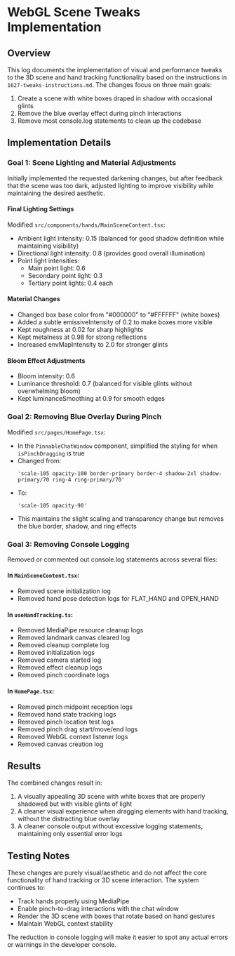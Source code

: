 # WebGL Scene Tweaks Implementation

## Overview

This log documents the implementation of visual and performance tweaks to the 3D scene and hand tracking functionality based on the instructions in `1627-tweaks-instructions.md`. The changes focus on three main goals:

1. Create a scene with white boxes draped in shadow with occasional glints
2. Remove the blue overlay effect during pinch interactions
3. Remove most console.log statements to clean up the codebase

## Implementation Details

### Goal 1: Scene Lighting and Material Adjustments

Initially implemented the requested darkening changes, but after feedback that the scene was too dark, adjusted lighting to improve visibility while maintaining the desired aesthetic.

#### Final Lighting Settings
Modified `src/components/hands/MainSceneContent.tsx`:

- Ambient light intensity: 0.15 (balanced for good shadow definition while maintaining visibility)
- Directional light intensity: 0.8 (provides good overall illumination)
- Point light intensities:
  - Main point light: 0.6
  - Secondary point light: 0.3
  - Tertiary point lights: 0.4 each
  
#### Material Changes
- Changed box base color from "#000000" to "#FFFFFF" (white boxes)
- Added a subtle emissiveIntensity of 0.2 to make boxes more visible
- Kept roughness at 0.02 for sharp highlights
- Kept metalness at 0.98 for strong reflections
- Increased envMapIntensity to 2.0 for stronger glints

#### Bloom Effect Adjustments
- Bloom intensity: 0.6
- Luminance threshold: 0.7 (balanced for visible glints without overwhelming bloom)
- Kept luminanceSmoothing at 0.9 for smooth edges

### Goal 2: Removing Blue Overlay During Pinch

Modified `src/pages/HomePage.tsx`:

- In the `PinnableChatWindow` component, simplified the styling for when `isPinchDragging` is true
- Changed from:
  ```
  'scale-105 opacity-100 border-primary border-4 shadow-2xl shadow-primary/70 ring-4 ring-primary/70'
  ```
- To:
  ```
  'scale-105 opacity-90'
  ```
- This maintains the slight scaling and transparency change but removes the blue border, shadow, and ring effects

### Goal 3: Removing Console Logging

Removed or commented out console.log statements across several files:

#### In `MainSceneContent.tsx`:
- Removed scene initialization log
- Removed hand pose detection logs for FLAT_HAND and OPEN_HAND

#### In `useHandTracking.ts`:
- Removed MediaPipe resource cleanup logs
- Removed landmark canvas cleared log
- Removed cleanup complete log
- Removed initialization logs
- Removed camera started log
- Removed effect cleanup logs
- Removed pinch coordinate logs

#### In `HomePage.tsx`:
- Removed pinch midpoint reception logs
- Removed hand state tracking logs
- Removed pinch location test logs
- Removed pinch drag start/move/end logs
- Removed WebGL context listener logs
- Removed canvas creation log

## Results

The combined changes result in:

1. A visually appealing 3D scene with white boxes that are properly shadowed but with visible glints of light
2. A cleaner visual experience when dragging elements with hand tracking, without the distracting blue overlay
3. A cleaner console output without excessive logging statements, maintaining only essential error logs

## Testing Notes

These changes are purely visual/aesthetic and do not affect the core functionality of hand tracking or 3D scene interaction. The system continues to:

- Track hands properly using MediaPipe
- Enable pinch-to-drag interactions with the chat window
- Render the 3D scene with boxes that rotate based on hand gestures
- Maintain WebGL context stability

The reduction in console logging will make it easier to spot any actual errors or warnings in the developer console.